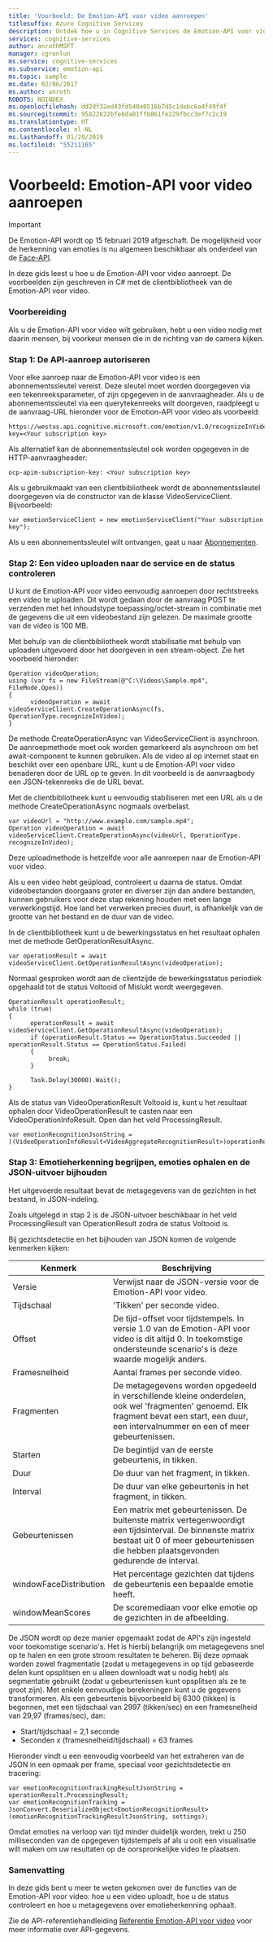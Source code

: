 ```yaml
---
title: 'Voorbeeld: De Emotion-API voor video aanroepen'
titlesuffix: Azure Cognitive Services
description: Ontdek hoe u in Cognitive Services de Emotion-API voor video aanroept.
services: cognitive-services
author: anrothMSFT
manager: cgronlun
ms.service: cognitive-services
ms.subservice: emotion-api
ms.topic: sample
ms.date: 02/06/2017
ms.author: anroth
ROBOTS: NOINDEX
ms.openlocfilehash: dd2df32ed43fd540a0516b7d5c1debc6a4f49f4f
ms.sourcegitcommit: 95822822bfe8da01ffb061fe229fbcc3ef7c2c19
ms.translationtype: HT
ms.contentlocale: nl-NL
ms.lasthandoff: 01/29/2019
ms.locfileid: "55211165"
---
```

# <a name="example-call-emotion-api-for-video"></a>Voorbeeld: Emotion-API voor video aanroepen

> [!IMPORTANT]
> De Emotion-API wordt op 15 februari 2019 afgeschaft. De mogelijkheid voor de herkenning van emoties is nu algemeen beschikbaar als onderdeel van de [Face-API](https://docs.microsoft.com/azure/cognitive-services/face/). 

In deze gids leest u hoe u de Emotion-API voor video aanroept. De voorbeelden zijn geschreven in C# met de clientbibliotheek van de Emotion-API voor video.

### <a name="Prep">Voorbereiding</a>
Als u de Emotion-API voor video wilt gebruiken, hebt u een video nodig met daarin mensen, bij voorkeur mensen die in de richting van de camera kijken.

### <a name="Step1">Stap 1: De API-aanroep autoriseren</a>
Voor elke aanroep naar de Emotion-API voor video is een abonnementssleutel vereist. Deze sleutel moet worden doorgegeven via een tekenreeksparameter, of zijn opgegeven in de aanvraagheader. Als u de abonnementssleutel via een querytekenreeks wilt doorgeven, raadpleegt u de aanvraag-URL hieronder voor de Emotion-API voor video als voorbeeld:

```
https://westus.api.cognitive.microsoft.com/emotion/v1.0/recognizeInVideo&subscription-key=<Your subscription key>
```

Als alternatief kan de abonnementssleutel ook worden opgegeven in de HTTP-aanvraagheader:

```
ocp-apim-subscription-key: <Your subscription key>
```

Als u gebruikmaakt van een clientbibliotheek wordt de abonnementssleutel doorgegeven via de constructor van de klasse VideoServiceClient. Bijvoorbeeld:

```
var emotionServiceClient = new emotionServiceClient("Your subscription key");
```
Als u een abonnementssleutel wilt ontvangen, gaat u naar [Abonnementen](https://azure.microsoft.com/try/cognitive-services/).

### <a name="Step2">Stap 2: Een video uploaden naar de service en de status controleren</a>
U kunt de Emotion-API voor video eenvoudig aanroepen door rechtstreeks een video te uploaden. Dit wordt gedaan door de aanvraag POST te verzenden met het inhoudstype toepassing/octet-stream in combinatie met de gegevens die uit een videobestand zijn gelezen. De maximale grootte van de video is 100 MB.

Met behulp van de clientbibliotheek wordt stabilisatie met behulp van uploaden uitgevoerd door het doorgeven in een stream-object. Zie het voorbeeld hieronder:

```
Operation videoOperation;
using (var fs = new FileStream(@"C:\Videos\Sample.mp4", FileMode.Open))
{
      videoOperation = await videoServiceClient.CreateOperationAsync(fs, OperationType.recognizeInVideo);
}
```

De methode CreateOperationAsync van VideoServiceClient is asynchroon. De aanroepmethode moet ook worden gemarkeerd als asynchroon om het await-component te kunnen gebruiken.
Als de video al op internet staat en beschikt over een openbare URL, kunt u de Emotion-API voor video benaderen door de URL op te geven. In dit voorbeeld is de aanvraagbody een JSON-tekenreeks die de URL bevat.

Met de clientbibliotheek kunt u eenvoudig stabiliseren met een URL als u de methode CreateOperationAsync nogmaals overbelast.


```
var videoUrl = "http://www.example.com/sample.mp4";
Operation videoOperation = await videoServiceClient.CreateOperationAsync(videoUrl, OperationType. recognizeInVideo);

```

Deze uploadmethode is hetzelfde voor alle aanroepen naar de Emotion-API voor video.

Als u een video hebt geüpload, controleert u daarna de status. Omdat videobestanden doorgaans groter en diverser zijn dan andere bestanden, kunnen gebruikers voor deze stap rekening houden met een lange verwerkingstijd. Hoe land het verwerken precies duurt, is afhankelijk van de grootte van het bestand en de duur van de video.

In de clientbibliotheek kunt u de bewerkingsstatus en het resultaat ophalen met de methode GetOperationResultAsync.


```
var operationResult = await videoServiceClient.GetOperationResultAsync(videoOperation);

```
Normaal gesproken wordt aan de clientzijde de bewerkingsstatus periodiek opgehaald tot de status Voltooid of Mislukt wordt weergegeven.

```
OperationResult operationResult;
while (true)
{
      operationResult = await videoServiceClient.GetOperationResultAsync(videoOperation);
      if (operationResult.Status == OperationStatus.Succeeded || operationResult.Status == OperationStatus.Failed)
      {
           break;
      }

      Task.Delay(30000).Wait();
}

```

Als de status van VideoOperationResult Voltooid is, kunt u het resultaat ophalen door VideoOperationResult te casten naar een VideoOperationInfoResult<VideoAggregateRecognitionResult>. Open dan het veld ProcessingResult.

```
var emotionRecognitionJsonString = ((VideoOperationInfoResult<VideoAggregateRecognitionResult>)operationResult).ProcessingResult;
```

### <a name="Step3">Stap 3: Emotieherkenning begrijpen, emoties ophalen en de JSON-uitvoer bijhouden</a>

Het uitgevoerde resultaat bevat de metagegevens van de gezichten in het bestand, in JSON-indeling.

Zoals uitgelegd in stap 2 is de JSON-uitvoer beschikbaar in het veld ProcessingResult van OperationResult zodra de status Voltooid is.

Bij gezichtsdetectie en het bijhouden van JSON komen de volgende kenmerken kijken:

Kenmerk | Beschrijving
-------------|-------------
Versie | Verwijst naar de JSON-versie voor de Emotion-API voor video.
Tijdschaal | 'Tikken' per seconde video.
Offset  |De tijd-offset voor tijdstempels. In versie 1.0 van de Emotion-API voor video is dit altijd 0. In toekomstige ondersteunde scenario's is deze waarde mogelijk anders.
Framesnelheid | Aantal frames per seconde video.
Fragmenten   | De metagegevens worden opgedeeld in verschillende kleine onderdelen, ook wel 'fragmenten' genoemd. Elk fragment bevat een start, een duur, een intervalnummer en een of meer gebeurtenissen.
Starten   | De begintijd van de eerste gebeurtenis, in tikken.
Duur |  De duur van het fragment, in tikken.
Interval |  De duur van elke gebeurtenis in het fragment, in tikken.
Gebeurtenissen  | Een matrix met gebeurtenissen. De buitenste matrix vertegenwoordigt een tijdsinterval. De binnenste matrix bestaat uit 0 of meer gebeurtenissen die hebben plaatsgevonden gedurende de interval.
windowFaceDistribution |    Het percentage gezichten dat tijdens de gebeurtenis een bepaalde emotie heeft.
windowMeanScores |  De scoremediaan voor elke emotie op de gezichten in de afbeelding.

De JSON wordt op deze manier opgemaakt zodat de API's zijn ingesteld voor toekomstige scenario's. Het is hierbij belangrijk om metagegevens snel op te halen en een grote stroom resultaten te beheren. Bij deze opmaak worden zowel fragmentatie (zodat u metagegevens in op tijd gebaseerde delen kunt opsplitsen en u alleen downloadt wat u nodig hebt) als segmentatie gebruikt (zodat u gebeurtenissen kunt opsplitsen als ze te groot zijn). Met enkele eenvoudige berekeningen kunt u de gegevens transformeren. Als een gebeurtenis bijvoorbeeld bij 6300 (tikken) is begonnen, met een tijdschaal van 2997 (tikken/sec) en een framesnelheid van 29,97 (frames/sec), dan:

*   Start/tijdschaal = 2,1 seconde
*   Seconden x (framesnelheid/tijdschaal) = 63 frames

Hieronder vindt u een eenvoudig voorbeeld van het extraheren van de JSON in een opmaak per frame, speciaal voor gezichtsdetectie en tracering:

```
var emotionRecognitionTrackingResultJsonString = operationResult.ProcessingResult;
var emotionRecognitionTracking = JsonConvert.DeserializeObject<EmotionRecognitionResult>(emotionRecognitionTrackingResultJsonString, settings);
```
Omdat emoties na verloop van tijd minder duidelijk worden, trekt u 250 milliseconden van de opgegeven tijdstempels af als u ooit een visualisatie wilt maken om uw resultaten op de oorspronkelijke video te plaatsen.

### <a name="Summary">Samenvatting</a>
In deze gids bent u meer te weten gekomen over de functies van de Emotion-API voor video: hoe u een video uploadt, hoe u de status controleert en hoe u metagegevens over emotieherkenning ophaalt.

Zie de API-referentiehandleiding [Referentie Emotion-API voor video](https://westus.dev.cognitive.microsoft.com/docs/services/5639d931ca73072154c1ce89/operations/56f8d40e1984551ec0a0984e) voor meer informatie over API-gegevens.
